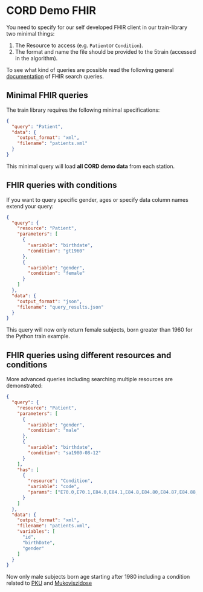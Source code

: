 # CORD Demo FHIR
You need to specify for our self developed FHIR client in our train-library two minimal things:
1. The Resource to access (e.g. `Patient`or `Condition`).
2. The format and name the file should be provided to the 5train (accessed in the algorithm).

To see what kind of queries are possible read the following general [documentation](https://www.hl7.org/fhir/search.html) of FHIR search queries.

## Minimal FHIR queries

The train library requires the following minimal specifications:


```json
{
  "query": "Patient",
  "data": {
    "output_format": "xml",
    "filename": "patients.xml" 
  }
}
```

This minimal query will load **all CORD demo data** from each station.

## FHIR queries with conditions

If you want to query specific gender, ages or specify data column names extend your query:
```json
{
  "query": {
    "resource": "Patient",
    "parameters": [
      {
        "variable": "birthdate",
        "condition": "gt1960"
      },
      {
        "variable": "gender",
        "condition": "female"
      }
    ]
  },
  "data": {
    "output_format": "json",
    "filename": "query_results.json"
  }
}
```
This query will now only return female subjects, born greater than 1960 for the Python train example.


## FHIR queries using different resources and conditions
More advanced queries including searching multiple resources are demonstrated:
````json
{
  "query": {
    "resource": "Patient",
    "parameters": [
      {
        "variable": "gender",
        "condition": "male"
      },
      {
        "variable": "birthdate",
        "condition": "sa1980-08-12"
      }
    ],
    "has": [
      {
        "resource": "Condition",
        "variable": "code",
        "params": ["E70.0,E70.1,E84.0,E84.1,E84.8,E84.80,E84.87,E84.88,E84.9"]
      }
    ]
  },
  "data": {
    "output_format": "xml",
    "filename": "patients.xml",
    "variables": [
      "id",
      "birthDate",
      "gender"
    ]
  }
}
````
Now only male subjects born age starting after 1980 including a condition related to [PKU](https://en.wikipedia.org/wiki/Phenylketonuria) and [Mukoviszidose](https://www.muko.info/informieren/ueber-die-erkrankung#) 